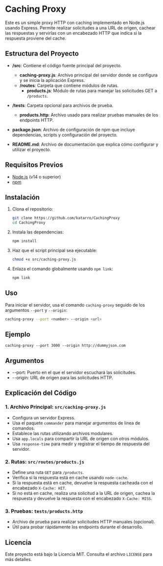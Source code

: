 # Caching Proxy

Este es un simple proxy HTTP con caching implementado en Node.js usando Express. Permite realizar solicitudes a una URL de origen, cachear las respuestas y servirlas con un encabezado HTTP que indica si la respuesta proviene del cache.

## Estructura del Proyecto


- **/src**: Contiene el código fuente principal del proyecto.
  - **caching-proxy.js**: Archivo principal del servidor donde se configura y se inicia la aplicación Express.
  - **/routes**: Carpeta que contiene módulos de rutas.
    - **products.js**: Módulo de rutas para manejar las solicitudes GET a `/products`.

- **/tests**: Carpeta opcional para archivos de prueba.
  - **products.http**: Archivo usado para realizar pruebas manuales de los endpoints HTTP.

- **package.json**: Archivo de configuración de npm que incluye dependencias, scripts y configuración del proyecto.

- **README.md**: Archivo de documentación que explica cómo configurar y utilizar el proyecto.


## Requisitos Previos

- [Node.js](https://nodejs.org/) (v14 o superior)
- [npm](https://www.npmjs.com/)

## Instalación

1. Clona el repositorio:

    ```bash
    git clone https://github.com/katarro/CachingProxy
    cd CachingProxy
    ```

2. Instala las dependencias:

    ```bash
    npm install
    ```

3. Haz que el script principal sea ejecutable:

    ```bash
    chmod +x src/caching-proxy.js
    ```

4. Enlaza el comando globalmente usando `npm link`:

    ```bash
    npm link
    ```

## Uso

Para iniciar el servidor, usa el comando `caching-proxy` seguido de los argumentos `--port` y `--origin`:

```bash
caching-proxy --port <number> --origin <url>
```

## Ejemplo
```
caching-proxy --port 3000 --origin http://dummyjson.com
```

## Argumentos
- --port: Puerto en el que el servidor escuchará las solicitudes. 
- --origin: URL de origen para las solicitudes HTTP.


## Explicación del Código

### 1. Archivo Principal: `src/caching-proxy.js`

- Configura un servidor Express.
- Usa el paquete `commander` para manejar argumentos de línea de comandos.
- Establece las rutas utilizando archivos modulares.
- Usa `app.locals` para compartir la URL de origen con otros módulos.
- Usa `response-time` para medir y registrar el tiempo de respuesta del servidor.

### 2. Rutas: `src/routes/products.js`

- Define una ruta `GET` para `/products`.
- Verifica si la respuesta está en cache usando `node-cache`.
- Si la respuesta está en cache, devuelve la respuesta cacheada con el encabezado `X-Cache: HIT`.
- Si no está en cache, realiza una solicitud a la URL de origen, cachea la respuesta y devuelve la respuesta con el encabezado `X-Cache: MISS`.

### 3. Pruebas: `tests/products.http`

- Archivo de prueba para realizar solicitudes HTTP manuales (opcional).
- Útil para probar rápidamente los endpoints durante el desarrollo.

## Licencia

Este proyecto está bajo la Licencia MIT. Consulta el archivo `LICENSE` para más detalles.
